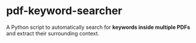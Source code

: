 # pdf-keyword-searcher
A Python script to automatically search for **keywords inside multiple PDFs** and extract their surrounding context.
